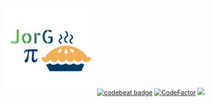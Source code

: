 <img src="doc/JorG.png">
<a href="https://codebeat.co/projects/github-com-mellechowicz-jorg-experimental"><img alt="codebeat badge" src="https://codebeat.co/badges/e561bf06-8c83-49b9-acf5-ceaffa5e0bb8" /></a>
<a href="https://www.codefactor.io/repository/github/mellechowicz/jorg"><img src="https://www.codefactor.io/repository/github/mellechowicz/jorg/badge" alt="CodeFactor" /></a>
<img src='https://bettercodehub.com/edge/badge/Mellechowicz/JorG?branch=experimental'>
